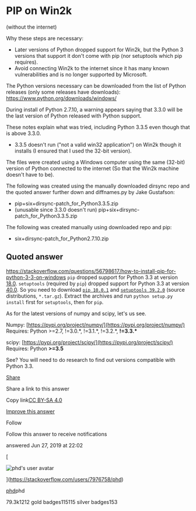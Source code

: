 # PIP on Win2k
(without the internet)

Why these steps are necessary:
- Later versions of Python dropped support for Win2k, but the Python 3 versions that support it don't come with pip (nor setuptools which pip requires).
- Avoid connecting Win2k to the internet since it has many known vulnerabilities and is no longer supported by Microsoft.

The Python versions necessary can be downloaded from the list of Python releases (only some releases have downloads):
<https://www.python.org/downloads/windows/>

During install of Python 2.7.10, a warning appears saying that 3.3.0 will be the last version of Python released with Python support.

These notes explain what was tried, including Python 3.3.5 even though that is above 3.3.0.
- 3.3.5 doesn't run ("not a valid win32 application") on Win2k though it installs (I ensured that I used the 32-bit version).

The files were created using a Windows computer using the same (32-bit) version of Python connected to the internet (So that the Win2k machine doesn't have to be).

The following was created using the manually downloaded dirsync repo and the quoted answer further down and diffnames.py by Jake Gustafson:
- pip+six+dirsync-patch_for_Python3.3.5.zip
- (unusable since 3.3.0 doesn't run) pip+six+dirsync-patch_for_Python3.3.5.zip

The following was created manually using downloaded repo and pip:
- six+dirsync-patch_for_Python2.7.10.zip


## Quoted answer
<https://stackoverflow.com/questions/56798617/how-to-install-pip-for-python-3-3-on-windows>
`pip` dropped support for Python 3.3 at version [18.0](https://pip.pypa.io/en/stable/news/#id109). `setuptools` (required by `pip`) dropped support for Python 3.3 at version [40.0](https://github.com/pypa/setuptools/blob/master/CHANGES.rst#v4000). So you need to download [`pip 10.0.1`](https://pypi.org/project/pip/10.0.1/#files) and [`setuptools 39.2.0`](https://pypi.org/project/setuptools/39.2.0/#files) (source distributions, `*.tar.gz`). Extract the archives and run `python setup.py install` first for `setuptools`, then for `pip`.

As for the latest versions of numpy and scipy, let's us see.

Numpy: [https://pypi.org/project/numpy/](https://pypi.org/project/numpy/)
Requires: Python >=2.7, !=3.0.\*, !=3.1.\*, !=3.2.\*, **!=3.3.\***

scipy: [https://pypi.org/project/scipy/](https://pypi.org/project/scipy/)
Requires: Python **\>=3.5**

See? You will need to do research to find out versions compatible with Python 3.3.

[Share](https://stackoverflow.com/a/56798945 "Short permalink to this answer")

Share a link to this answer

Copy link[CC BY-SA 4.0](https://creativecommons.org/licenses/by-sa/4.0/ "The current license for this post: CC BY-SA 4.0")

[Improve this answer](https://stackoverflow.com/posts/56798945/edit)

Follow

Follow this answer to receive notifications

answered Jun 27, 2019 at 22:02

[

![phd's user avatar](https://www.gravatar.com/avatar/512cfbaf98d63ca4acd57b2df792aec6?s=64&d=identicon&r=PG)

](https://stackoverflow.com/users/7976758/phd)

[phd](https://stackoverflow.com/users/7976758/phd)phd

79.3k1212 gold badges115115 silver badges153
